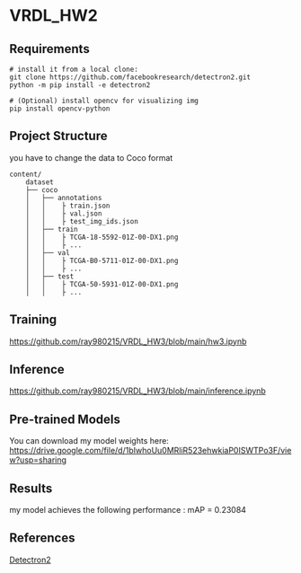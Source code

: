 # VRDL_HW2



## Requirements

```
# install it from a local clone:
git clone https://github.com/facebookresearch/detectron2.git
python -m pip install -e detectron2

# (Optional) install opencv for visualizing img
pip install opencv-python
```

## Project Structure

you have to change the data to Coco format

```
content/
    dataset
    ├── coco
    │   ├── annotations         
    │   │    ├ train.json
    │   │    ├ val.json        
    │   │    ├ test_img_ids.json      
    │   ├── train 
    │   │    ├ TCGA-18-5592-01Z-00-DX1.png
    │   │    ├ ...
    │   ├── val 
    │   │    ├ TCGA-B0-5711-01Z-00-DX1.png
    │   │    ├ ...
    │   ├── test
    │   │    ├ TCGA-50-5931-01Z-00-DX1.png
    │   │    ├ ...
```

## Training
https://github.com/ray980215/VRDL_HW3/blob/main/hw3.ipynb

## Inference
https://github.com/ray980215/VRDL_HW3/blob/main/inference.ipynb


## Pre-trained Models

You can download my model weights here:
https://drive.google.com/file/d/1bIwhoUu0MRliR523ehwkiaP0ISWTPo3F/view?usp=sharing


## Results

my model achieves the following performance : mAP = 0.23084

## References
[Detectron2](https://github.com/facebookresearch/detectron2)
